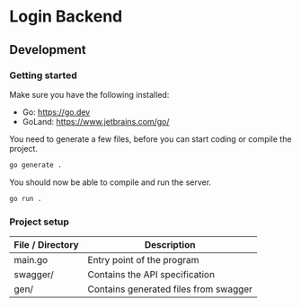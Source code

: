 # Login Backend

## Development

### Getting started

Make sure you have the following installed:

- Go: https://go.dev
- GoLand: https://www.jetbrains.com/go/

You need to generate a few files, before you can start coding or compile the project.

```bash
go generate .
```

You should now be able to compile and run the server.

```bash
go run .
```

### Project setup

| File / Directory | Description                           |
|------------------|---------------------------------------|
| main.go          | Entry point of the program            |
| swagger/         | Contains the API specification        |
| gen/             | Contains generated files from swagger |
